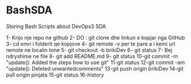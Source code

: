 # BashSDA
Storing Bash Scripts about DevOps3 SDA

1- Krijo nje repo ne github
2- DO : git clone dhe linkun e kopjar nga GitHub
3- cd emri i folderit qe kopjove 
4- git remote -v  per te pare a i kemi url  remote ne localin tone
5- git checkout -b brikiDev
6- git status
7- Bej ndryshime ne file
8- git add README.md
9- git status
10-git commit -m "update(): Added the steps how to use git"
11-git status
12-git commit -am "update(): Deleted unwantedcomments"
13-git push origin brikiDev
14-git pull origin pinjata
15-git status
16-history
